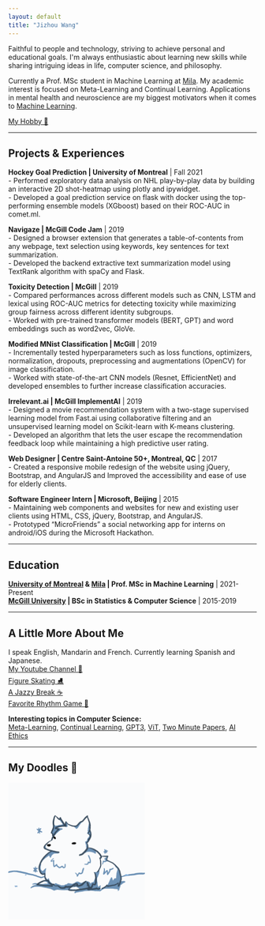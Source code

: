 ```yaml
---
layout: default
title: "Jizhou Wang"
---
```


<!-- ## About me -->

Faithful to people and technology, striving to achieve personal and educational goals. I'm always enthusiastic about learning new skills while sharing intriguing ideas in life, computer science, and philosophy.

Currently a Prof. MSc student in Machine Learning at [Mila](https://mila.quebec/). My academic interest is focused on Meta-Learning and Continual Learning. Applications in mental health and neuroscience are my biggest motivators when it comes to [Machine Learning](https://en.wikipedia.org/wiki/Machine_learning).

[My Hobby 🎹](https://www.youtube.com/watch?v=HgoP2m5pZfQ)

---

## Projects & Experiences

**Hockey Goal Prediction \| University of Montreal** \| Fall 2021 [<i class="fa-solid fa-link"></i>](https://jawing.github.io/ift6758-hockey-blog/)  
\- Performed exploratory data analysis on NHL play-by-play data by building an interactive 2D shot-heatmap using plotly and ipywidget.  
\- Developed a goal prediction service on flask with docker using the top-performing ensemble models (XGboost) based on their ROC-AUC in comet.ml.

**Navigaze \| McGill Code Jam** \| 2019 [<i class="fa-solid fa-link"></i>](https://devpost.com/software/navigreat-hviz0n)  
\- Designed a browser extension that generates a table-of-contents from any webpage, text selection using keywords, key sentences for text summarization.  
\- Developed the backend extractive text summarization model using TextRank algorithm with spaCy and Flask.

**Toxicity Detection \| McGill** \| 2019 [<i class="fa-solid fa-file"></i>](./papers/Toxicity_Detection.pdf)  
\- Compared performances across different models such as CNN, LSTM and lexical using ROC-AUC metrics for detecting toxicity while maximizing group fairness across different identity subgroups.  
\- Worked with pre-trained transformer models (BERT, GPT) and word embeddings such as word2vec, GloVe.

**Modified MNist Classification \| McGill** \| 2019 [<i class="fa-solid fa-file"></i>](./papers/Modified_Mnist_Classifier.pdf)  
\- Incrementally tested hyperparameters such as loss functions, optimizers, normalization, dropouts, preprocessing and augmentations (OpenCV) for image classification.  
\- Worked with state-of-the-art CNN models (Resnet, EfficientNet) and developed ensembles to further increase classification accuracies.

**Irrelevant.ai \| McGill ImplementAI** \| 2019 [<i class="fa-solid fa-link"></i>](https://devpost.com/software/irrelevant-ai)  
\- Designed a movie recommendation system with a two-stage supervised learning model from Fast.ai using collaborative filtering and an unsupervised learning model on Scikit-learn with K-means clustering.  
\- Developed an algorithm that lets the user escape the recommendation feedback loop while maintaining a high predictive user rating.

<!-- **Hotel Database Designer \| McGill** \| 2018  
\- Worked in teams to analyze and understand business and user requirements to create a detailed database design model of a hotel.  
\- Wrote complex queries and functions using SQL and Java languages for applications to interact with the database. -->

**Web Designer \| Centre Saint-Antoine 50+, Montreal, QC** \| 2017 [<i class="fa-solid fa-link"></i>](http://centrestantoine50plus.org/)  
\- Created a responsive mobile redesign of the website using jQuery, Bootstrap, and AngularJS and Improved the accessibility and ease of use for elderly clients.

**Software Engineer Intern \| Microsoft, Beijing** \| 2015  
\- Maintaining web components and websites for new and existing user clients using HTML, CSS, jQuery, Bootstrap, and AngularJS.  
\- Prototyped “MicroFriends” a social networking app for interns on android/iOS during the Microsoft Hackathon.

---

## Education

**[University of Montreal](https://www.umontreal.ca/) & [Mila](https://mila.quebec/) \| Prof. MSc in Machine Learning** \| 2021-Present  
**[McGill University](https://www.mcgill.ca/) \| BSc in Statistics & Computer Science** \| 2015-2019  

---

## A Little More About Me

I speak English, Mandarin and French. Currently learning Spanish and Japanese.  
[My Youtube Channel 🎹](https://www.youtube.com/Jawing)  
[Figure Skating ⛸️](https://youtu.be/mFGLGFv8Mu0?t=116)  
[A Jazzy Break ☕](https://www.youtube.com/watch?v=SORD03t7nlo)  
[Favorite Rhythm Game 🎵](https://osu.ppy.sh/home)  

**Interesting topics in Computer Science:**  
[Meta-Learning](https://en.wikipedia.org/wiki/Meta_learning_(computer_science)), [Continual Learning](https://sites.google.com/view/nsl-course/), [GPT3](https://arxiv.org/abs/2005.14165), [ViT](https://arxiv.org/abs/2010.11929), [Two Minute Papers](https://www.youtube.com/channel/UCbfYPyITQ-7l4upoX8nvctg), [AI Ethics](https://www.youtube.com/channel/UCLB7AzTwc6VFZrBsO2ucBMg)

---

## My Doodles 🎨

<img style="width:55%;" src="/assets/img/Jawing.gif"/>